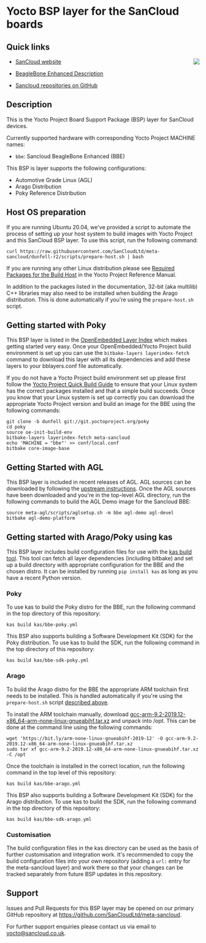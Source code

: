 # Yocto BSP layer for the SanCloud boards

## Quick links

[<img align=right src="https://www.sancloud.co.uk/wp-content/uploads/2016/09/sancloud_and_address_web.png">](https://www.sancloud.co.uk/)

* [SanCloud website](https://www.sancloud.co.uk/)

* [BeagleBone Enhanced Description](https://www.sancloud.co.uk/beaglebone-enhanced-bbe)

* [Sancloud repositories on GitHub](https://github.com/SanCloudLtd)

## Description

This is the Yocto Project Board Support Package (BSP) layer for SanCloud devices.

Currently supported hardware with corresponding Yocto Project MACHINE names:

* `bbe`: Sancloud BeagleBone Enhanced (BBE)

This BSP is layer supports the following configurations:

* Automotive Grade Linux (AGL)
* Arago Distribution
* Poky Reference Distribution

## Host OS preparation

If you are running Ubuntu 20.04, we've provided a script to automate the
process of setting up your host system to build images with Yocto Project and
this SanCloud BSP layer. To use this script, run the following command:

    curl https://raw.githubusercontent.com/SanCloudLtd/meta-sancloud/dunfell-r2/scripts/prepare-host.sh | bash

If you are running any other Linux distribution please see
[Required Packages for the Build Host](https://www.yoctoproject.org/docs/3.1.4/ref-manual/ref-manual.html#required-packages-for-the-build-host)
in the Yocto Project Reference Manual.

In addition to the packages listed in the documentation, 32-bit (aka
multilib) C++ libraries may also need to be installed when building the Arago
distribution. This is done automatically if you're using the
`prepare-host.sh` script.

## Getting started with Poky

This BSP layer is listed in the
[OpenEmbedded Layer Index](http://layers.openembedded.org/)
which makes getting started very easy. Once your OpenEmbedded/Yocto Project
build environment is set up you can use the `bitbake-layers layerindex-fetch`
command to download this layer with all its dependencies and add these layers
to your bblayers.conf file automatically.

If you do not have a Yocto Project build environment set up please first
follow the
[Yocto Project Quick Build Guide](https://www.yoctoproject.org/docs/3.1.1/brief-yoctoprojectqs/brief-yoctoprojectqs.html)
to ensure that your Linux system has the correct packages installed and that
a simple build succeeds. Once you know that your Linux system is set up
correctly you can download the appropriate Yocto Project version and build an
image for the BBE using the following commands:

    git clone -b dunfell git://git.yoctoproject.org/poky
    cd poky
    source oe-init-build-env
    bitbake-layers layerindex-fetch meta-sancloud
    echo 'MACHINE = "bbe"' >> conf/local.conf
    bitbake core-image-base

## Getting Started with AGL

This BSP layer is included in recent releases of AGL. AGL sources can be
downloaded by following the
[upstream instructions](https://wiki.automotivelinux.org/agl-distro/source-code).
Once the AGL sources have been downloaded and you're in the top-level AGL
directory, run the following commands to build the AGL Demo image for the
Sancloud BBE:

    source meta-agl/scripts/aglsetup.sh -m bbe agl-demo agl-devel
    bitbake agl-demo-platform

## Getting started with Arago/Poky using kas

This BSP layer includes build configuration files for use with the
[kas build tool](https://github.com/siemens/kas). This tool can fetch all
layer dependencies (including bitbake) and set up a build directory with
appropriate configuration for the BBE and the chosen distro. It can be
installed by running `pip install kas` as long as you have a recent Python
version.

### Poky

To use kas to build the Poky distro for the BBE, run the following command in
the top directory of this repository:

    kas build kas/bbe-poky.yml

This BSP also supports building a Software Development Kit (SDK) for the Poky
distribution. To use kas to build the SDK, run the following command in the
top directory of this repository:

    kas build kas/bbe-sdk-poky.yml

### Arago

To build the Arago distro for the BBE the appropriate ARM toolchain first
needs to be installed. This is handled automatically if you're using the
`prepare-host.sh` script [described above](#host-os-preparation).

To install the ARM toolchain manually, download
[gcc-arm-9.2-2019.12-x86_64-arm-none-linux-gnueabihf.tar.xz](https://bit.ly/arm-none-linux-gnueabihf-2019-12)
and unpack into /opt. This can be done at the command line using the
following commands:

    wget 'https://bit.ly/arm-none-linux-gnueabihf-2019-12' -O gcc-arm-9.2-2019.12-x86_64-arm-none-linux-gnueabihf.tar.xz
    sudo tar xf gcc-arm-9.2-2019.12-x86_64-arm-none-linux-gnueabihf.tar.xz -C /opt

Once the toolchain is installed in the correct location, run the following
command in the top level of this repository:

    kas build kas/bbe-arago.yml

This BSP also supports building a Software Development Kit (SDK) for the Arago
distribution. To use kas to build the SDK, run the following command in the
top directory of this repository:

    kas build kas/bbe-sdk-arago.yml

### Customisation

The build configuration files in the kas directory can be used as the basis of
further customisation and integration work. It's recommended to copy the build
configuration files into your own repository (adding a `url:` entry for the
meta-sancloud layer) and work there so that your changes can be tracked
separately from future BSP updates in this repository.

## Support

Issues and Pull Requests for this BSP layer may be opened on our primary
GitHub repository at https://github.com/SanCloudLtd/meta-sancloud.

For further support enquiries please contact us via email to
yocto@sancloud.co.uk.

